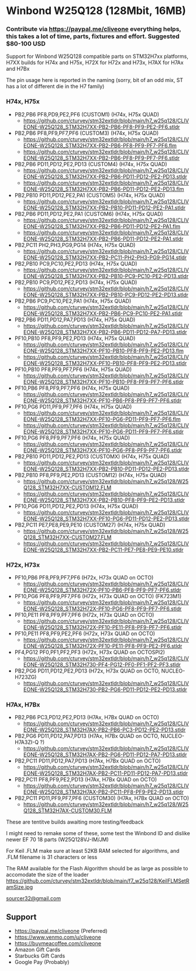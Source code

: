 # Winbond W25Q128 (128Mbit, 16MB)
### Contribute via   https://paypal.me/cliveone  everything helps, this takes a lot of time, parts, fixtures and effort. Suggested $80-100 USD

Support for Winbond W25Q128 compatible parts on STM32H7xx platforms,  H7XX builds for H74x and H75x,  H72X for H72x and H73x,  H7AX for H7Ax and H7Bx 

The pin usage here is reported in the naming (sorry, bit of an odd mix, ST has a lot of different die in the H7 family)

### H74x, H75x
  *  PB2,PB6 PF8,PD9,PE2,PF6 (CUSTOM1)  (H74x, H75x QUAD)
     *  https://github.com/cturvey/stm32extldr/blob/main/h7_w25q128/CLIVEONE-W25Q128_STM32H7XX-PB2-PB6-PF8-PF9-PE2-PF6.stldr
  *  PB2,PB6 PF8,PF9,PF7,PF6 (CUSTOM3)  (H74x, H75x QUAD)
     *  https://github.com/cturvey/stm32extldr/blob/main/h7_w25q128/CLIVEONE-W25Q128_STM32H7XX-PB2-PB6-PF8-PF9-PF7-PF6.flm
     *  https://github.com/cturvey/stm32extldr/blob/main/h7_w25q128/CLIVEONE-W25Q128_STM32H7XX-PB2-PB6-PF8-PF9-PF7-PF6.stldr
  *  PB2,PB6 PD11,PD12,PE2,PD13 (CUSTOM4)  (H74x, H75x QUAD)
     *  https://github.com/cturvey/stm32extldr/blob/main/h7_w25q128/CLIVEONE-W25Q128_STM32H7XX-PB2-PB6-PD11-PD12-PE2-PD13.stldr
     *  https://github.com/cturvey/stm32extldr/blob/main/h7_w25q128/CLIVEONE-W25Q128_STM32H7XX-PB2-PB6-PD11-PD12-PE2-PD13.flm
  *  PB2,PB10 PD11,PD12,PE2,PA1 (CUSTOM5)  (H74x, H75x QUAD)
     *  https://github.com/cturvey/stm32extldr/blob/main/h7_w25q128/CLIVEONE-W25Q128_STM32H7XX-PB2-PB10-PD11-PD12-PE2-PA1.stldr
  *  PB2,PB6 PD11,PD12,PE2,PA1 (CUSTOM6)  (H74x, H75x QUAD)
     *  https://github.com/cturvey/stm32extldr/blob/main/h7_w25q128/CLIVEONE-W25Q128_STM32H7XX-PB2-PB6-PD11-PD12-PE2-PA1.flm
     *  https://github.com/cturvey/stm32extldr/blob/main/h7_w25q128/CLIVEONE-W25Q128_STM32H7XX-PB2-PB6-PD11-PD12-PE2-PA1.stldr
  *  PB2,PC11 PH2,PH3,PG9,PG14  (H74x, H75x QUAD) 
     *  https://github.com/cturvey/stm32extldr/blob/main/h7_w25q128/CLIVEONE-W25Q128_STM32H7XX-PB2-PC11-PH2-PH3-PG9-PG14.stldr
  *  PB2,PB10 PC9,PC10,PE2,PD13  (H74x, H75x QUAD)
     *  https://github.com/cturvey/stm32extldr/blob/main/h7_w25q128/CLIVEONE-W25Q128_STM32H7XX-PB2-PB10-PC9-PC10-PE2-PD13.stldr    
  *  PB2,PB10 PC9,PD12,PE2,PD13  (H74x, H75x QUAD)
     *  https://github.com/cturvey/stm32extldr/blob/main/h7_w25q128/CLIVEONE-W25Q128_STM32H7XX-PB2-PB10-PC9-PD12-PE2-PD13.stldr
  *  PB2,PB6 PC9,PC10,PE2,PA1   (H74x, H75x QUAD)
     *  https://github.com/cturvey/stm32extldr/blob/main/h7_w25q128/CLIVEONE-W25Q128_STM32H7XX-PB2-PB6-PC9-PC10-PE2-PA1.stldr 
  *  PB2,PB6 PD11,PD12,PA7,PD13  (H74x, H75x QUAD)
     *  https://github.com/cturvey/stm32extldr/blob/main/h7_w25q128/CLIVEONE-W25Q128_STM32H7XX-PB2-PB6-PD11-PD12-PA7-PD13.stldr
  *  PF10,PB10 PF8,PF9,PE2,PD13  (H74x, H75x QUAD)
     *  https://github.com/cturvey/stm32extldr/blob/main/h7_w25q128/CLIVEONE-W25Q128_STM32H7XX-PF10-PB10-PF8-PF9-PE2-PD13.flm
     *  https://github.com/cturvey/stm32extldr/blob/main/h7_w25q128/CLIVEONE-W25Q128_STM32H7XX-PF10-PB10-PF8-PF9-PE2-PD13.stldr
  *  PF10,PB10 PF8,PF9,PF7,PF6  (H74x, H75x QUAD)
     *  https://github.com/cturvey/stm32extldr/blob/main/h7_w25q128/CLIVEONE-W25Q128_STM32H7XX-PF10-PB10-PF8-PF9-PF7-PF6.stldr
  *  PF10,PB6  PF8,PF9,PF7,PF6  (H74x, H75x QUAD)
     *  https://github.com/cturvey/stm32extldr/blob/main/h7_w25q128/CLIVEONE-W25Q128_STM32H7XX-PF10-PB6-PF8-PF9-PF7-PF6.stldr
  *  PF10,PG6 PD11,PF9,PF7,PF6  (H74x, H75x QUAD)
     *  https://github.com/cturvey/stm32extldr/blob/main/h7_w25q128/CLIVEONE-W25Q128_STM32H7XX-PF10-PG6-PD11-PF9-PF7-PF6.flm
     *  https://github.com/cturvey/stm32extldr/blob/main/h7_w25q128/CLIVEONE-W25Q128_STM32H7XX-PF10-PG6-PD11-PF9-PF7-PF6.stldr
  *  PF10,PG6 PF8,PF9,PF7,PF6  (H74x, H75x QUAD)
     *  https://github.com/cturvey/stm32extldr/blob/main/h7_w25q128/CLIVEONE-W25Q128_STM32H7XX-PF10-PG6-PF8-PF9-PF7-PF6.stldr
  *  PB2,PB10 PD11,PD12,PE2,PD13 (CUSTOMX)  (H74x, H75x QUAD)
     *  https://github.com/cturvey/stm32extldr/blob/main/h7_w25q128/CLIVEONE-W25Q128_STM32H7XX-PB2-PB10-PD11-PD12-PE2-PD13.stldr
  *  PB2,PB10 PF8,PF9,PE2,PD13 (CUSTOM12)  (H74x, H75x QUAD)
     *  https://github.com/cturvey/stm32extldr/blob/main/h7_w25q128/W25Q128_STM32H7XX-CUSTOM12.FLM
     *  https://github.com/cturvey/stm32extldr/blob/main/h7_w25q128/CLIVEONE-W25Q128_STM32H7XX-PB2-PB10-PF8-PF9-PE2-PD13.stldr
  *  PF10,PG6 PD11,PD12,PE2,PD13  (H74x, H75x QUAD)
     *  https://github.com/cturvey/stm32extldr/blob/main/h7_w25q128/CLIVEONE-W25Q128_STM32H7XX-PF10-PG6-PD11-PD12-PE2-PD13.stldr
  *  PB2,PC11 PE7,PE8,PE9,PE10 (CUSTOM27)  (H74x, H75x QUAD)
     *  https://github.com/cturvey/stm32extldr/blob/main/h7_w25q128/W25Q128_STM32H7XX-CUSTOM27.FLM
     *  https://github.com/cturvey/stm32extldr/blob/main/h7_w25q128/CLIVEONE-W25Q128_STM32H7XX-PB2-PC11-PE7-PE8-PE9-PE10.stldr

### H72x, H73x
  *  PF10,PB6  PF8,PF9,PF7,PF6  (H72x, H73x QUAD on OCTO)
     *  https://github.com/cturvey/stm32extldr/blob/main/h7_w25q128/CLIVEONE-W25Q128_STM32H72X-PF10-PB6-PF8-PF9-PF7-PF6.stldr
  *  PF10,PG6  PF8,PF9,PF7,PF6  (H72x, H73x QUAD on OCTO) (FK723M1)
     *  https://github.com/cturvey/stm32extldr/blob/main/h7_w25q128/CLIVEONE-W25Q128_STM32H72X-PF10-PG6-PF8-PF9-PF7-PF6.stldr
  *  PF10,PE11 PF8,PF9,PF7,PF6  (H72x, H73x QUAD on OCTO)
     *  https://github.com/cturvey/stm32extldr/blob/main/h7_w25q128/CLIVEONE-W25Q128_STM32H72X-PF10-PE11-PF8-PF9-PF7-PF6.stldr
  *  PF10,PE11 PF8,PF9,PE2,PF6  (H72x, H73x QUAD on OCTO)
     *  https://github.com/cturvey/stm32extldr/blob/main/h7_w25q128/CLIVEONE-W25Q128_STM32H72X-PF10-PE11-PF8-PF9-PE2-PF6.stldr
  *  PF4,PG12 PF0,PF1,PF2,PF3  (H72x, H73x QUAD on OCTOSPI2)
     *  https://github.com/cturvey/stm32extldr/blob/main/h7_w25q128/CLIVEONE-W25Q128_STM32H730-PF4-PG12-PF0-PF1-PF2-PF3.stldr
  *  PB2,PG6 PD11,PD12,PE2,PD13  (H72x, H73x QUAD on OCTO, NUCLEO-H723ZG)
     *  https://github.com/cturvey/stm32extldr/blob/main/h7_w25q128/CLIVEONE-W25Q128_STM32H730-PB2-PG6-PD11-PD12-PE2-PD13.stldr

### H7Ax, H7Bx
  *  PB2,PB6  PC3,PD12,PE2,PD13  (H7Ax, H7Bx QUAD on OCTO)  
     *  https://github.com/cturvey/stm32extldr/blob/main/h7_w25q128/CLIVEONE-W25Q128_STM32H7AX-PB2-PB6-PC3-PD12-PE2-PD13.stldr
  *  PB2,PG6  PD11,PD12,PA7,PD13  (H7Ax, H7Bx QUAD on OCTO, NUCLEO-H7A3ZI-Q ?)
     *  https://github.com/cturvey/stm32extldr/blob/main/h7_w25q128/CLIVEONE-W25Q128_STM32H7AX-PB2-PG6-PD11-PD12-PA7-PD13.stldr
  *  PB2,PC11  PD11,PD12,PA7,PD13  (H7Ax, H7Bx QUAD on OCTO)
     *  https://github.com/cturvey/stm32extldr/blob/main/h7_w25q128/CLIVEONE-W25Q128_STM32H7AX-PB2-PC11-PD11-PD12-PA7-PD13.stldr
  *  PB2,PC11  PF8,PF9,PE2,PD13  (H7Ax, H7Bx QUAD on OCTO)
     *  https://github.com/cturvey/stm32extldr/blob/main/h7_w25q128/CLIVEONE-W25Q128_STM32H7AX-PB2-PC11-PF8-PF9-PE2-PD13.stldr
  *  PB2,PC11  PD11,PF9,PF7,PF6  (CUSTOM30) (H7Ax, H7Bx QUAD on OCTO)  
     *  https://github.com/cturvey/stm32extldr/blob/main/h7_w25q128/W25Q128_STM32H7AX-CUSTOM30.FLM
  
These are tentitve builds awaiting more testing/feedback

I might need to remake some of these, some test the Winbond ID and dislike newer EF 70 18 parts (W25Q128VJ-IM/JM)

For Keil .FLM make sure at least 52KB RAM selected for algorithms, and .FLM filename is 31 characters or less

The RAM available for the Flash Algorithm should be as large as possible to accomodate the size of the loader
https://github.com/cturvey/stm32extldr/blob/main/f7_w25q128/KeilFLMSetRamSize.jpg

 sourcer32@gmail.com
 
##  Support
 
  *  https://paypal.me/cliveone (Preferred)
  *  https://www.venmo.com/u/cliveone
  *  https://buymeacoffee.com/cliveone
  *  Amazon Gift Cards
  *  Starbucks Gift Cards
  *  Google Pay (Probably) 
